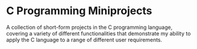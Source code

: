# C Programming Miniprojects
A collection of short-form projects in the C programming language, covering a variety of different functionalities that demonstrate my ability to apply the C language to a range of different user requirements.
